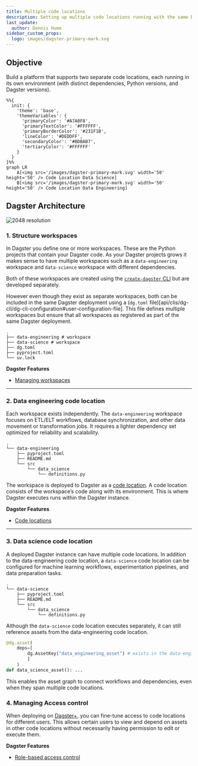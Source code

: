 ```yaml
---
title: Multiple code locations
description: Setting up multiple code locations running with the same Dagster instance.
last_update:
  author: Dennis Hume
sidebar_custom_props:
  logo: images/dagster-primary-mark.svg
---
```


## Objective

Build a platform that supports two separate code locations, each running in its own environment (with distinct dependencies, Python versions, and Dagster versions).

```mermaid
%%{
  init: {
    'theme': 'base',
    'themeVariables': {
      'primaryColor': '#A7A0F8',
      'primaryTextColor': '#FFFFFF',
      'primaryBorderColor': '#231F1B',
      'lineColor': '#DEDDFF',
      'secondaryColor': '#BDBAB7',
      'tertiaryColor': '#FFFFFF'
    }
  }
}%%
graph LR
    A[<img src='/images/dagster-primary-mark.svg' width='50' height='50' /> Code Location Data Science]
    B[<img src='/images/dagster-primary-mark.svg' width='50' height='50' /> Code Location Data Engineering]
```

## Dagster Architecture

![2048 resolution](/images/examples/reference-architectures/multi-repo.png)

### 1. Structure workspaces

In Dagster you define one or more workspaces. These are the Python projects that contain your Dagster code. As your Dagster projects grows it makes sense to have multiple workspaces such as a `data-engineering` workspace and `data-science` workspace with different dependencies.

Both of these workspaces are created using the [`create-dagster` CLI](/api/clis/create-dagster) but are developed separately.

However even though they exist as separate workspaces, both can be included in the same Dagster deployment using a (`dg.toml` file)[api/clis/dg-cli/dg-cli-configuration#user-configuration-file]. This file defines multiple workspaces but ensure that all workspaces as registered as part of the same Dagster deployment.

```
.
├── data-engineering # workspace
├── data-science # workspace
├── dg.toml
├── pyproject.toml
└── uv.lock
```

**Dagster Features**

- [Managing workspaces](/guides/build/projects/multiple-projects)

---

### 2. Data engineering code location

Each workspace exists independently. The `data-engineering` workspace focuses on ETL/ELT workflows, database synchronization, and other data movement or transformation jobs. It requires a lighter dependency set optimized for reliability and scalability.

```
.
└── data-engineering
    ├── pyproject.toml
    ├── README.md
    └── src
        └── data_science
            └── definitions.py
```

The workspace is deployed to Dagster as a [code location](/deployment/code-locations). A code location consists of the workspace’s code along with its environment. This is where Dagster executes runs within the Dagster instance.

**Dagster Features**

- [Code locations](/deployment/code-locations)

---

### 3. Data science code location

A deployed Dagster instance can have multiple code locations. In addition to the data-engineering code location, a `data-science` code location can be configured for machine learning workflows, experimentation pipelines, and data preparation tasks.

```
.
└── data-science
    ├── pyproject.toml
    ├── README.md
    └── src
        └── data_science
            └── definitions.py
```

Although the `data-science` code location executes separately, it can still reference assets from the data-engineering code location.

```python
@dg.asset(
    deps=[
        dg.AssetKey("data_engineering_asset") # exists in the data-engineering project
        ]
    )
def data_science_asset(): ...
```

This enables the asset graph to connect workflows and dependencies, even when they span multiple code locations.

### 4. Managing Access control

When deploying on [Dagster+](/deployment/dagster-plus), you can fine-tune access to code locations for different users. This allows certain users to view and depend on assets in other code locations without necessarily having permission to edit or execute them.

**Dagster Features**

- [Role-based access control](/deployment/dagster-plus/authentication-and-access-control/rbac)
